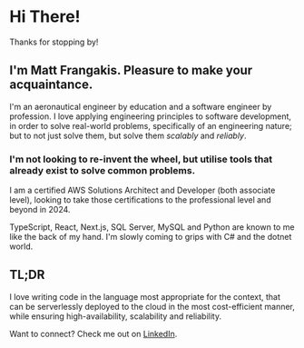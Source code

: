 # Hi There!

Thanks for stopping by!

## I'm Matt Frangakis. Pleasure to make your acquaintance.

I'm an aeronautical engineer by education and a software engineer by profession. I love applying engineering principles to software development, in order to solve real-world problems, specifically of an engineering nature; but to not just solve them, but solve them *scalably* and *reliably*. 

### I'm not looking to re-invent the wheel, but utilise tools that already exist to solve common problems.

I am a certified AWS Solutions Architect and Developer (both associate level), looking to take those certifications to the professional level and beyond in 2024. 

TypeScript, React, Next.js, SQL Server, MySQL and Python are known to me like the back of my hand. I'm slowly coming to grips with C# and the dotnet world.

## TL;DR

I love writing code in the language most appropriate for the context, that can be serverlessly deployed to the cloud in the most cost-efficient manner, while ensuring high-availability, scalability and reliability.

Want to connect? Check me out on [LinkedIn](https://www.linkedin.com/in/matthew-frangakis-a995a3147/).
